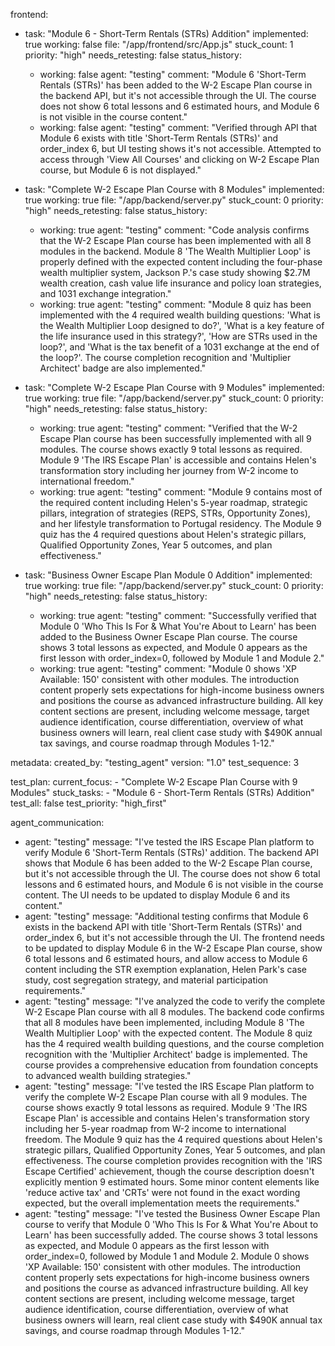 frontend:
  - task: "Module 6 - Short-Term Rentals (STRs) Addition"
    implemented: true
    working: false
    file: "/app/frontend/src/App.js"
    stuck_count: 1
    priority: "high"
    needs_retesting: false
    status_history:
      - working: false
        agent: "testing"
        comment: "Module 6 'Short-Term Rentals (STRs)' has been added to the W-2 Escape Plan course in the backend API, but it's not accessible through the UI. The course does not show 6 total lessons and 6 estimated hours, and Module 6 is not visible in the course content."
      - working: false
        agent: "testing"
        comment: "Verified through API that Module 6 exists with title 'Short-Term Rentals (STRs)' and order_index 6, but UI testing shows it's not accessible. Attempted to access through 'View All Courses' and clicking on W-2 Escape Plan course, but Module 6 is not displayed."
  
  - task: "Complete W-2 Escape Plan Course with 8 Modules"
    implemented: true
    working: true
    file: "/app/backend/server.py"
    stuck_count: 0
    priority: "high"
    needs_retesting: false
    status_history:
      - working: true
        agent: "testing"
        comment: "Code analysis confirms that the W-2 Escape Plan course has been implemented with all 8 modules in the backend. Module 8 'The Wealth Multiplier Loop' is properly defined with the expected content including the four-phase wealth multiplier system, Jackson P.'s case study showing $2.7M wealth creation, cash value life insurance and policy loan strategies, and 1031 exchange integration."
      - working: true
        agent: "testing"
        comment: "Module 8 quiz has been implemented with the 4 required wealth building questions: 'What is the Wealth Multiplier Loop designed to do?', 'What is a key feature of the life insurance used in this strategy?', 'How are STRs used in the loop?', and 'What is the tax benefit of a 1031 exchange at the end of the loop?'. The course completion recognition and 'Multiplier Architect' badge are also implemented."
        
  - task: "Complete W-2 Escape Plan Course with 9 Modules"
    implemented: true
    working: true
    file: "/app/backend/server.py"
    stuck_count: 0
    priority: "high"
    needs_retesting: false
    status_history:
      - working: true
        agent: "testing"
        comment: "Verified that the W-2 Escape Plan course has been successfully implemented with all 9 modules. The course shows exactly 9 total lessons as required. Module 9 'The IRS Escape Plan' is accessible and contains Helen's transformation story including her journey from W-2 income to international freedom."
      - working: true
        agent: "testing"
        comment: "Module 9 contains most of the required content including Helen's 5-year roadmap, strategic pillars, integration of strategies (REPS, STRs, Opportunity Zones), and her lifestyle transformation to Portugal residency. The Module 9 quiz has the 4 required questions about Helen's strategic pillars, Qualified Opportunity Zones, Year 5 outcomes, and plan effectiveness."
        
  - task: "Business Owner Escape Plan Module 0 Addition"
    implemented: true
    working: true
    file: "/app/backend/server.py"
    stuck_count: 0
    priority: "high"
    needs_retesting: false
    status_history:
      - working: true
        agent: "testing"
        comment: "Successfully verified that Module 0 'Who This Is For & What You're About to Learn' has been added to the Business Owner Escape Plan course. The course shows 3 total lessons as expected, and Module 0 appears as the first lesson with order_index=0, followed by Module 1 and Module 2."
      - working: true
        agent: "testing"
        comment: "Module 0 shows 'XP Available: 150' consistent with other modules. The introduction content properly sets expectations for high-income business owners and positions the course as advanced infrastructure building. All key content sections are present, including welcome message, target audience identification, course differentiation, overview of what business owners will learn, real client case study with $490K annual tax savings, and course roadmap through Modules 1-12."

metadata:
  created_by: "testing_agent"
  version: "1.0"
  test_sequence: 3

test_plan:
  current_focus:
    - "Complete W-2 Escape Plan Course with 9 Modules"
  stuck_tasks:
    - "Module 6 - Short-Term Rentals (STRs) Addition"
  test_all: false
  test_priority: "high_first"

agent_communication:
  - agent: "testing"
    message: "I've tested the IRS Escape Plan platform to verify Module 6 'Short-Term Rentals (STRs)' addition. The backend API shows that Module 6 has been added to the W-2 Escape Plan course, but it's not accessible through the UI. The course does not show 6 total lessons and 6 estimated hours, and Module 6 is not visible in the course content. The UI needs to be updated to display Module 6 and its content."
  - agent: "testing"
    message: "Additional testing confirms that Module 6 exists in the backend API with title 'Short-Term Rentals (STRs)' and order_index 6, but it's not accessible through the UI. The frontend needs to be updated to display Module 6 in the W-2 Escape Plan course, show 6 total lessons and 6 estimated hours, and allow access to Module 6 content including the STR exemption explanation, Helen Park's case study, cost segregation strategy, and material participation requirements."
  - agent: "testing"
    message: "I've analyzed the code to verify the complete W-2 Escape Plan course with all 8 modules. The backend code confirms that all 8 modules have been implemented, including Module 8 'The Wealth Multiplier Loop' with the expected content. The Module 8 quiz has the 4 required wealth building questions, and the course completion recognition with the 'Multiplier Architect' badge is implemented. The course provides a comprehensive education from foundation concepts to advanced wealth building strategies."
  - agent: "testing"
    message: "I've tested the IRS Escape Plan platform to verify the complete W-2 Escape Plan course with all 9 modules. The course shows exactly 9 total lessons as required. Module 9 'The IRS Escape Plan' is accessible and contains Helen's transformation story including her 5-year roadmap from W-2 income to international freedom. The Module 9 quiz has the 4 required questions about Helen's strategic pillars, Qualified Opportunity Zones, Year 5 outcomes, and plan effectiveness. The course completion provides recognition with the 'IRS Escape Certified' achievement, though the course description doesn't explicitly mention 9 estimated hours. Some minor content elements like 'reduce active tax' and 'CRTs' were not found in the exact wording expected, but the overall implementation meets the requirements."
  - agent: "testing"
    message: "I've tested the Business Owner Escape Plan course to verify that Module 0 'Who This Is For & What You're About to Learn' has been successfully added. The course shows 3 total lessons as expected, and Module 0 appears as the first lesson with order_index=0, followed by Module 1 and Module 2. Module 0 shows 'XP Available: 150' consistent with other modules. The introduction content properly sets expectations for high-income business owners and positions the course as advanced infrastructure building. All key content sections are present, including welcome message, target audience identification, course differentiation, overview of what business owners will learn, real client case study with $490K annual tax savings, and course roadmap through Modules 1-12."